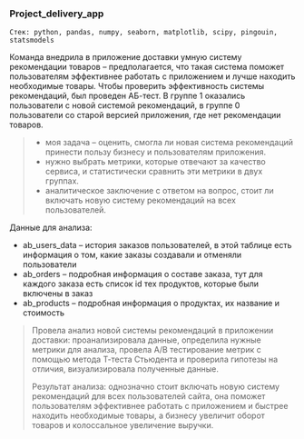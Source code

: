 ### Project_delivery_app 
`Стек: python, pandas, numpy, seaborn, matplotlib, scipy, pingouin, statsmodels`

Команда внедрила в приложение доставки умную систему рекомендации товаров – предполагается, что такая система поможет пользователям эффективнее работать с приложением и лучше находить необходимые товары.
Чтобы проверить эффективность системы рекомендаций, был проведен АБ-тест. В группе 1 оказались пользователи с новой системой рекомендаций, в группе 0 пользователи со старой версией приложения, где нет рекомендации товаров.

> - моя задача – оценить, смогла ли новая система рекомендаций принести пользу бизнесу и пользователям приложения.
> - нужно выбрать метрики, которые отвечают за качество сервиса, и статистически сравнить эти метрики в двух группах.
> - аналитическое заключение с ответом на вопрос, стоит ли включать новую систему рекомендаций на всех пользователей.

Данные для анализа:
- ab_users_data – история заказов пользователей, в этой таблице есть информация о том, какие заказы создавали и отменяли пользователи
- ab_orders – подробная информация о составе заказа, тут для каждого заказа есть список id тех продуктов, которые были включены в заказ
- ab_products – подробная информация о продуктах, их название и стоимость

> Провела анализ новой системы рекомендаций в приложении доставки: проанализировала данные, определила нужные метрики для анализа, провела А/В тестирование метрик с помощью метода Т-теста Стьюдента и проверила гипотезы на отличия, визуализировала полученные данные.
> 
> Результат анализа: однозначно стоит включать новую систему рекомендаций для всех пользователей сайта, она поможет пользователям эффективнее работать с приложением и быстрее находить необходимые товары, а бизнесу увеличит оборот товаров и колоссальное увеличение выручки.
